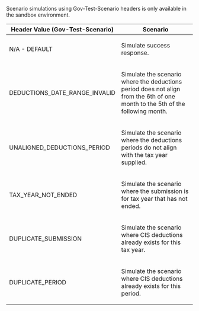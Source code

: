 <p>Scenario simulations using Gov-Test-Scenario headers is only available in the sandbox environment.</p>
<table>
    <thead>
        <tr>
            <th>Header Value (Gov-Test-Scenario)</th>
            <th>Scenario</th>
        </tr>
    </thead>
    <tbody>
        <tr>
            <td><p>N/A - DEFAULT</p></td>
            <td><p>Simulate success response.</p></td>
        </tr>
        <tr>
            <td><p>DEDUCTIONS_DATE_RANGE_INVALID</p></td>
            <td><p>Simulate the scenario where the deductions period does not align from the 6th of one month to the 5th of the following month.</p></td>
        </tr>
        <tr>
            <td><p>UNALIGNED_DEDUCTIONS_PERIOD</p></td>
            <td><p>Simulate the scenario where the deductions periods do not align with the tax year supplied.</p></td>
        </tr>
        <tr>
            <td><p>TAX_YEAR_NOT_ENDED</p></td>
            <td><p>Simulate the scenario where the submission is for tax year that has not ended.</p></td>
        </tr>  
        <tr>
            <td><p>DUPLICATE_SUBMISSION</p></td>
            <td><p>Simulate the scenario where CIS deductions already exists for this tax year.</p></td>
        </tr>
        <tr>
            <td><p>DUPLICATE_PERIOD</p></td>
            <td><p>Simulate the scenario where CIS deductions already exists for this period.</p></td>
        </tr> 
    </tbody>
</table>
